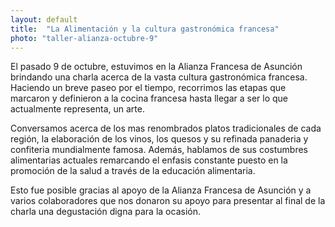 ```yaml
---
layout: default
title:  "La Alimentación y la cultura gastronómica francesa"
photo: "taller-alianza-octubre-9"
---
```

El pasado 9 de octubre, estuvimos en la Alianza Francesa de Asunción brindando una charla acerca de la vasta cultura gastronómica francesa. Haciendo un breve paseo por el tiempo, recorrimos las etapas que marcaron y definieron a la cocina francesa hasta llegar a ser lo que actualmente representa, un arte. 

Conversamos acerca de los mas renombrados platos tradicionales de cada región, la elaboración de los vinos, los quesos y su refinada panaderia y confiteria mundialmente famosa. Además, hablamos de sus costumbres alimentarias actuales remarcando el enfasis constante puesto en la promoción de la salud a través de la educación alimentaria. 

Esto fue posible gracias al apoyo de la Alianza Francesa de Asunción y a varios colaboradores que nos donaron su apoyo para presentar al final de la charla una degustación digna para la ocasión. 

